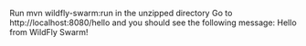 
Run mvn wildfly-swarm:run in the unzipped directory
Go to http://localhost:8080/hello and you should see the following message:
Hello from WildFly Swarm!